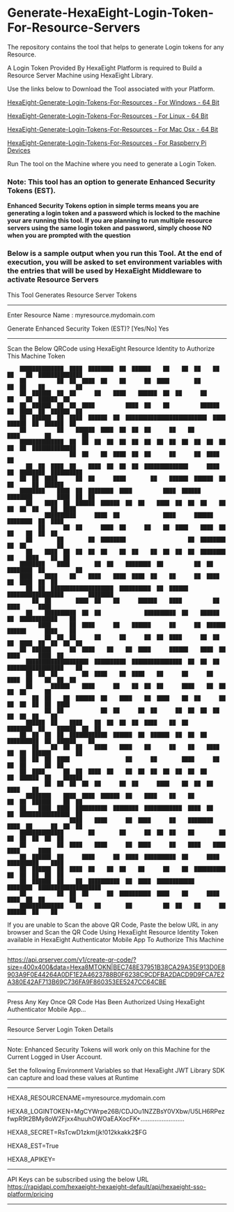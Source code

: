 # Generate-HexaEight-Login-Token-For-Resource-Servers
The repository contains the tool that helps to generate Login tokens for any Resource.

A Login Token Provided By HexaEight Platform is required to Build a Resource Server Machine using HexaEight Library. 

Use the links below to Download the Tool associated with your Platform.

[HexaEight-Generate-Login-Tokens-For-Resources - For Windows - 64 Bit](https://www.hexaeight.com/downloads/Generate-Login-Tokens-For-Resources/win-x64/HexaEight-Generate-Login-Tokens-For-Resources-win-x64.zip)

[HexaEight-Generate-Login-Tokens-For-Resources - For Linux - 64 Bit](https://www.hexaeight.com/downloads/Generate-Login-Tokens-For-Resources/linux-x64/HexaEight-Generate-Login-Tokens-For-Resources-linux-x64.zip)

[HexaEight-Generate-Login-Tokens-For-Resources - For Mac Osx - 64 Bit](https://www.hexaeight.com/downloads/Generate-Login-Tokens-For-Resources/osx-x64/HexaEight-Generate-Login-Tokens-For-Resources-osx-x64.zip)

[HexaEight-Generate-Login-Tokens-For-Resources - For Raspberry Pi Devices ](https://www.hexaeight.com/downloads/Generate-Login-Tokens-For-Resources/arm-x64/HexaEight-Generate-Login-Tokens-For-Resources-arm-x64.zip)

Run The tool on the Machine where you need to generate a Login Token.  

### Note: This tool has an option to generate Enhanced Security Tokens (EST).  

**Enhanced Security Tokens option in simple terms means you are generating a login token and a password which is locked to the machine your are running this tool.  If you are planning to run multiple resource servers using the same login token and password, simply choose NO when you are prompted with the question**


### Below is a sample output when you run this Tool. At the end of execution, you will be asked to set environment variables with the entries that will be used by HexaEight Middleware to activate Resource Servers


This Tool Generates Resource Server Tokens


-------------------------------------------------------------------------------------------------------------------------------------------------------------

Enter Resource Name : myresource.mydomain.com

Generate Enhanced Security Token (EST)? [Yes/No] Yes

-------------------------------------------------------------------------------------------------------------------------------------------------------------


Scan the Below QRCode using HexaEight Resource Identity to Authorize This Machine Token





        ██████████████  ████  ████████  ██  ██████    ██    ██  ██    ██  ██    ██  ██████████████
        ██          ██  ██  ████  ██    ██      ██  ████        ██        ██  ██    ██          ██
        ██  ██████  ██  ██      ██    ████    ██████  ██  ██      ██          ██    ██  ██████  ██
        ██  ██████  ██  ██  ████          ████  ██    ██          ██████  ██  ████  ██  ██████  ██
        ██  ██████  ██  ████  ██████  ██  ██████████████████████████  ████  ██████  ██  ██████  ██
        ██          ██    ██████  ████  ██  ██  ██      ██    ██        ████        ██          ██
        ██████████████  ██  ██  ██  ██  ██  ██  ██  ██  ██  ██  ██  ██  ██  ██  ██  ██████████████
                        ██  ██    ██  ████  ██  ██      ██      ██  ████    ██
          ██  ██  ████  ██    ████  ██  ██  ██  ██████████████      ████  ██  ████████  ██████████
        ██  ██  ████      ██  ██      ████        ██    ██████  ██████  ██      ██      ██  ██████
        ████████    ████  ██  ████████  ████          ████  ██████    ████████        ████  ██  ██
          ██    ████  ██  ██████  ██████  ██  ██    ████  ██  ██  ██    ██  ██  ██  ██    ██  ████
                ██████████      ████  ██              ████      ██████  ████████  ██  ████
              ██      ██  ██      ████  ██      ██    ██  ████    ████  ██  ██    ██  ██  ██
          ██        ██        ██  ████████                    ██  ████████    ██  ██          ██
          ██    ████  ██  ██  ██  ██    ██  ██    ██  ██  ██  ██  ████████  ██    ████    ██  ██
        ████████    ████        ██  ██    ████████  ██          ██  ██    ████████  ██          ██
        ████    ████    ██    ████    ████  ████  ██    ██      ██  ████      ██  ████  ██  ██
          ██  ██  ████████████████████  ██████████  ██  ██████  ██████████████████        ████████
            ██  ██        ████  ██    ██      ██████    ████          ██          ████      ████
          ██    ██████████  ██  ██              ██████████  ██    ██████  ██  ████████████    ██
              ████      ██  ████      ██    ██████      ██      ██  ██████  ██████      ████    ██
                ██  ██  ██      ██      ██      ██  ██  ████      ██  ██  ██  ████  ██  ██  ██  ██
        ██  ██████      ██  ████    ██    ██  ████      ██████    ████  ██    ████      ████  ██
          ████████████████████  ██████████  ████████████████  ██  ██  ██  ██████████████████    ██
          ██  ██  ██        ██  ████    ██  ████    ██      ██      ██  ████  ██    ██  ██  ██
          ██      ██████    ████      ██    ██  ██  ██      ████    ██  ██      ██  ██      ██
            ██  ██    ██  ██████  ██    ████    ██  ████    ██  ██      ██  ██  ██  ██  ██  ████
                ██  ██            ██  ██      ██  ██      ██  ██  ██  ██      ██  ██  ██    ██
          ██████  ██    ████    ██  ██  ██  ██  ████    ██  ██      ████████  ██    ██████  ██  ██
        ██  ██  ██  ██  ████████████  ██████  ██  ██████  ██  ██  ██  ██████████  ██  ██████    ██
            ██    ██  ██  ██    ████    ████    ██      ██    ██    ████  ██  ██  ██████        ██
        ██  ██  ██  ████                  ██      ██        ████      ██  ██  ██      ██  ██
        ██  ████      ██  ██  ████  ██    ██  ██  ██  ██  ██  ██  ██      ██  ██████  ██    ██████
                ██  ██  ██  ██  ██      ██  ██      ████    ██  ██  ██      ████    ██
          ████████    ████  ████  ██████  ██    ████    ██    ██          ██  ██  ██████    ██  ██
        ██    ████  ████  ██████████  ████████  ████████████  ████  ██    ██  ████████████████  ██
                        ████    ████      ██  ████      ██    ████████    ████  ██      ██  ██  ██
        ██████████████        ██        ██      ██  ██  ██    ██        ██      ██  ██  ██  ██  ██
        ██          ██  ████    ████      ██  ████      ██    ████    ████    ████      ████
        ██  ██████  ██      ████      ██  ████  ██████████  ██      ████        ██████████    ████
        ██  ██████  ██  ████  ██    ██  ██    ██      ██    ██  ██████████    ██  ██  ██  ██  ██
        ██  ██████  ██    ██  ██████████  ██  ████  ████████████    ████████  ████████████████████
        ██          ██  ██  ██      ██  ██████████  ████    ██      ████    ████  ██  ██        ██
        ██████████████    ██    ██        ██          ██  ██    ██      ██    ██████  ██    ██





If you are unable to Scan the above QR Code, Paste the below URL in any browser and
Scan the QR Code Using HexaEight Resource Identity Token available in HexaEight Authenticator
Mobile App To Authorize This Machine

-------------------------------------------------------------------------------------------------------------------------------------------------------------


https://api.qrserver.com/v1/create-qr-code/?size=400x400&data=Hexa8MTOKN|BEC748E37951B38CA29A35E913D0E8903A9F0E44264A0DF1E2A4623788B0F6238C9CDFBA2DACD9D9FCA7E2A380E42AF713B69C736FA9F860353EE5247CC64CBE


-------------------------------------------------------------------------------------------------------------------------------------------------------------


Press Any Key Once QR Code Has Been Authorized Using HexaEight Authenticator Mobile App...


-------------------------------------------------------------------------------------------------------------------------------------------------------------


Resource Server Login Token Details


-------------------------------------------------------------------------------------------------------------------------------------------------------------


Note: Enhanced Security Tokens will work only on this Machine for the Current Logged in User Account.

Set the following Environment Variables so that HexaEight JWT Library SDK
can capture and load these values at Runtime


-------------------------------------------------------------------------------------------------------------------------------------------------------------

HEXA8_RESOURCENAME=myresource.mydomain.com

HEXA8_LOGINTOKEN=MgCYWrpe26B/CDJOu1NZZBsY0VXbw/U5LH6RPezfwpR9t2BMy8oW2Fjxx4huuhOWOaEAXocFK+.........................

HEXA8_SECRET=RsTcwD1zkm(jk!012kkakk2$FG

HEXA8_EST=True

HEXA8_APIKEY=<HexaEight Subscription API Key>



-------------------------------------------------------------------------------------------------------------------------------------------------------------

API Keys can be subscribed using the below URL
https://rapidapi.com/hexaeight-hexaeight-default/api/hexaeight-sso-platform/pricing


-------------------------------------------------------------------------------------------------------------------------------------------------------------


